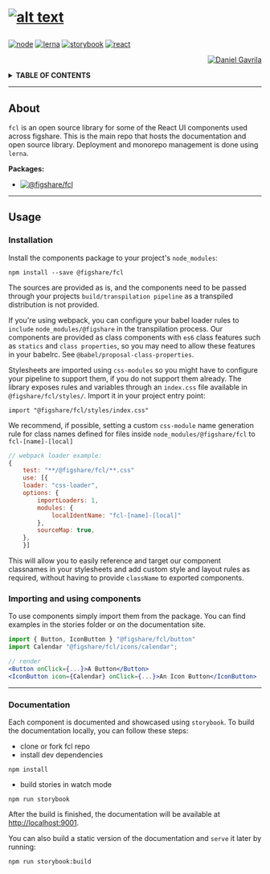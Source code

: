 <h1 id="readme">

[![alt text][logo]](#readme)

</h1>

[![][node]][node-url]
[![][lerna]][lerna-url]
[![][storybook]][storybook-url]
[![][react]][react-url]


<div align="right">

[![][duduta]][duduta-url]

</div>


<details>
  <summary><b> TABLE OF CONTENTS </b></summary>

*   [About](#about)
*   [Usage](#usage)
    *   [Installation](#installation)
    *   [Importing and using components](#importing-and-using-components)
    *   [Documentation](#documentation)
</details>

----
## About

`fcl` is an open source library for some of the React UI components used across figshare. This is the main repo that hosts the documentation and open source library. Deployment and monorepo management is done using `lerna`.

**Packages:**
*   [![][ui]][ui-url]
---

## Usage

### Installation

Install the components package to your project's `node_modules`:
```
npm install --save @figshare/fcl
```

The sources are provided as is, and the components need to be passed through your projects `build/transpilation pipeline` as a transpiled distribution is not provided.

If you're using webpack, you can configure your babel loader rules to `include` `node_modules/@figshare` in the transpilation process. Our components are provided as class components with `es6` class features such as `statics` and `class properties`, so you may need to allow these features in your babelrc. See `@babel/proposal-class-properties`.

Stylesheets are imported using `css-modules` so you might have to configure your pipeline to support them, if you do not support them already. The library exposes rules and variables through an `index.css` file available in `@figshare/fcl/styles/`. Import it in your project entry point:

```
import "@figshare/fcl/styles/index.css"
```

We recommend, if possible, setting a custom `css-module` name generation rule for class names defined for files inside `node_modules/@figshare/fcl` to `fcl-[name]-[local]`

```js
// webpack loader example:
{
    test: "**/@figshare/fcl/**.css"
    use: [{
    loader: "css-loader",
    options: {
        importLoaders: 1,
        modules: {
            localIdentName: "fcl-[name]-[local]" 
        },
        sourceMap: true,
    },
    }]
```

This will allow you to easily reference and target our component classnames in your stylesheets and add custom style and layout rules as required, without having to provide `className` to exported components.

### Importing and using components
To use components simply import them from the package. You can find examples in the stories folder or on the documentation site.

```jsx
import { Button, IconButton } "@figshare/fcl/button"
import Calendar "@figshare/fcl/icons/calendar";

// render
<Button onClick={...}>A Button</Button>
<IconButton icon={Calendar} onClick={...}>An Icon Button</IconButton>
```

---
### Documentation

Each component is documented and showcased using `storybook`. To build the documentation locally, you can follow these steps:
- clone or fork fcl repo
- install dev dependencies
```
npm install
```
- build stories in watch mode
```
npm run storybook
```
After the build is finished, the documentation will be available at [http://localhost:9001](http://localhost:9001).

You can also build a static version of the documentation and `serve` it later by running:
```
npm run storybook:build
```

[logo]: https://raw.githubusercontent.com/figshare/fcl/main/assets/logo.png "fcl - figshare frontend component library"

[node]: https://img.shields.io/badge/node-12.x.x-darkorange?logo=node.js "node"
[node-url]: https://nodejs.org/en/

[jira]: https://img.shields.io/badge/JIRA-dashboard-blue?logo=jira "jira"
[jira-url]: https://digital-science.atlassian.net/secure/RapidBoard.jspa?rapidView=78

[react]: https://img.shields.io/badge/react-16.x.x-darkorange?logo=react "react"
[react-url]: https://reactjs.org/

[storybook]: https://img.shields.io/badge/storybook-6.x.x-darkgreen?logo=storybook "storybook"
[storybook-url]: https://storybook.js.org/

[lerna]: https://img.shields.io/badge/lerna-4.x.x-darkgreen?logo=lerna "lerna"
[lerna-url]: https://lerna.js.org/

[ui]: https://img.shields.io/badge/-%40figshare%2Ffcl-blue?logo=npm "@figshare/fcl"
[ui-url]: https://github.com/figshare/fcl/packages/1

[duduta]: https://avatars0.githubusercontent.com/u/1036398?s=32&v=4 "Daniel Gavrila"
[duduta-url]: https://github.com/danielduduta

